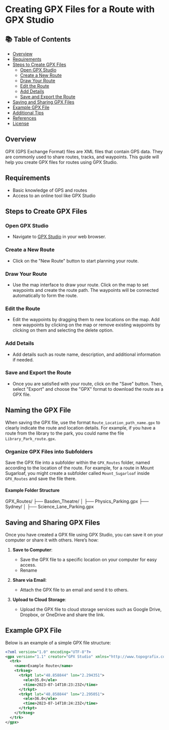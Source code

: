 # Creating GPX Files for a Route with GPX Studio

## 📚 Table of Contents
- [Overview](#overview)
- [Requirements](#requirements)
- [Steps to Create GPX Files](#steps-to-create-gpx-files)
  - [Open GPX Studio](#open-gpx-studio)
  - [Create a New Route](#create-a-new-route)
  - [Draw Your Route](#draw-your-route)
  - [Edit the Route](#edit-the-route)
  - [Add Details](#add-details)
  - [Save and Export the Route](#save-and-export-the-route)
- [Saving and Sharing GPX Files](#saving-and-sharing-gpx-files)
- [Example GPX File](#example-gpx-file)
- [Additional Tips](#additional-tips)
- [References](#references)
- [License](#license)

## Overview
GPX (GPS Exchange Format) files are XML files that contain GPS data. They are commonly used to share routes, tracks, and waypoints. This guide will help you create GPX files for routes using GPX Studio.

## Requirements
- Basic knowledge of GPS and routes
- Access to an online tool like GPX Studio


## Steps to Create GPX Files

### Open GPX Studio
- Navigate to [GPX Studio](https://gpx.studio) in your web browser.

### Create a New Route
- Click on the "New Route" button to start planning your route.

### Draw Your Route
- Use the map interface to draw your route. Click on the map to set waypoints and create the route path. The waypoints will be connected automatically to form the route.

### Edit the Route
- Edit the waypoints by dragging them to new locations on the map. Add new waypoints by clicking on the map or remove existing waypoints by clicking on them and selecting the delete option.

### Add Details
- Add details such as route name, description, and additional information if needed.

### Save and Export the Route
- Once you are satisfied with your route, click on the "Save" button. Then, select "Export" and choose the "GPX" format to download the route as a GPX file.

## Naming the GPX File
When saving the GPX file, use the format `Route_Location_path_name.gpx` to clearly indicate the route and location details. For example, if you have a route from the library to the park, you could name the file `Library_Park_route.gpx`.

### Organize GPX Files into Subfolders
Save the GPX file into a subfolder within the `GPX_Routes` folder, named according to the location of the route. For example, for a route in Mount Sugarloaf, you might create a subfolder called `Mount_Sugarloaf` inside `GPX_Routes` and save the file there.

#### Example Folder Structure
GPX_Routes/
├── Basden_Theatre/
│ ├── Physics_Parking.gpx
├── Sydney/
│ ├── Science_Lane_Parking.gpx


## Saving and Sharing GPX Files
Once you have created a GPX file using GPX Studio, you can save it on your computer or share it with others. Here’s how:

1. **Save to Computer**: 
   - Save the GPX file to a specific location on your computer for easy access.
   - Rename 

2. **Share via Email**: 
   - Attach the GPX file to an email and send it to others.

3. **Upload to Cloud Storage**: 
   - Upload the GPX file to cloud storage services such as Google Drive, Dropbox, or OneDrive and share the link.

## Example GPX File
Below is an example of a simple GPX file structure:

```xml
<?xml version="1.0" encoding="UTF-8"?>
<gpx version="1.1" creator="GPX Studio" xmlns="http://www.topografix.com/GPX/1/1">
  <trk>
    <name>Example Route</name>
    <trkseg>
      <trkpt lat="48.858844" lon="2.294351">
        <ele>35.0</ele>
        <time>2023-07-14T10:23:23Z</time>
      </trkpt>
      <trkpt lat="48.858844" lon="2.295051">
        <ele>36.0</ele>
        <time>2023-07-14T10:24:23Z</time>
      </trkpt>
    </trkseg>
  </trk>
</gpx>

